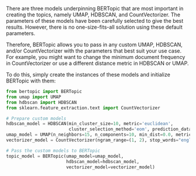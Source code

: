 There are three models underpinning BERTopic that are most important in creating the topics, 
namely UMAP, HDBSCAN, and CountVectorizer. The parameters of these models have been carefully 
selected to give the best results. However, there is no one-size-fits-all solution using these 
default parameters.

Therefore, BERTopic allows you to pass in any custom UMAP, HDBSCAN, and/or CountVectorizer 
with the parameters that best suit your use case. For example, you might want to change the 
minimum document frequency in CountVectorizer or use a different distance metric in HDBSCAN or UMAP. 

To do this, simply create the instances of these models and initialize BERTopic with them:

```python
from bertopic import BERTopic
from umap import UMAP
from hdbscan import HDBSCAN
from sklearn.feature_extraction.text import CountVectorizer

# Prepare custom models
hdbscan_model = HDBSCAN(min_cluster_size=10, metric='euclidean', 
                        cluster_selection_method='eom', prediction_data=True)
umap_model = UMAP(n_neighbors=15, n_components=10, min_dist=0.0, metric='cosine')
vectorizer_model = CountVectorizer(ngram_range=(1, 2), stop_words="english")

# Pass the custom models to BERTopic
topic_model = BERTopic(umap_model=umap_model, 
                       hdbscan_model=hdbscan_model, 
                       vectorizer_model=vectorizer_model)
```
